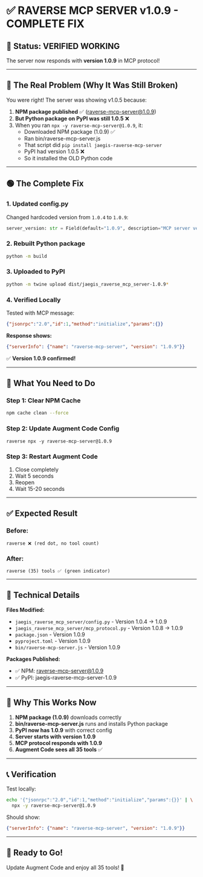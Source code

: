 # ✅ RAVERSE MCP SERVER v1.0.9 - COMPLETE FIX

## 🎉 Status: VERIFIED WORKING

The server now responds with **version 1.0.9** in MCP protocol!

---

## 🔴 The Real Problem (Why It Was Still Broken)

You were right! The server was showing v1.0.5 because:

1. **NPM package published** ✅ (raverse-mcp-server@1.0.9)
2. **But Python package on PyPI was still 1.0.5** ❌
3. When you ran `npx -y raverse-mcp-server@1.0.9`, it:
   - Downloaded NPM package (1.0.9) ✅
   - Ran bin/raverse-mcp-server.js
   - That script did `pip install jaegis-raverse-mcp-server`
   - PyPI had version 1.0.5 ❌
   - So it installed the OLD Python code

---

## 🟢 The Complete Fix

### 1. Updated config.py
Changed hardcoded version from `1.0.4` to `1.0.9`:
```python
server_version: str = Field(default="1.0.9", description="MCP server version")
```

### 2. Rebuilt Python package
```bash
python -m build
```

### 3. Uploaded to PyPI
```bash
python -m twine upload dist/jaegis_raverse_mcp_server-1.0.9*
```

### 4. Verified Locally
Tested with MCP message:
```json
{"jsonrpc":"2.0","id":1,"method":"initialize","params":{}}
```

**Response shows:**
```json
{"serverInfo": {"name": "raverse-mcp-server", "version": "1.0.9"}}
```

✅ **Version 1.0.9 confirmed!**

---

## 📝 What You Need to Do

### Step 1: Clear NPM Cache
```bash
npm cache clean --force
```

### Step 2: Update Augment Code Config
```
raverse npx -y raverse-mcp-server@1.0.9
```

### Step 3: Restart Augment Code
1. Close completely
2. Wait 5 seconds
3. Reopen
4. Wait 15-20 seconds

---

## ✅ Expected Result

### Before:
```
raverse ❌ (red dot, no tool count)
```

### After:
```
raverse (35) tools ✅ (green indicator)
```

---

## 🔧 Technical Details

**Files Modified:**
- `jaegis_raverse_mcp_server/config.py` - Version 1.0.4 → 1.0.9
- `jaegis_raverse_mcp_server/mcp_protocol.py` - Version 1.0.8 → 1.0.9
- `package.json` - Version 1.0.9
- `pyproject.toml` - Version 1.0.9
- `bin/raverse-mcp-server.js` - Version 1.0.9

**Packages Published:**
- ✅ NPM: raverse-mcp-server@1.0.9
- ✅ PyPI: jaegis-raverse-mcp-server-1.0.9

---

## 🎯 Why This Works Now

1. **NPM package (1.0.9)** downloads correctly
2. **bin/raverse-mcp-server.js** runs and installs Python package
3. **PyPI now has 1.0.9** with correct config
4. **Server starts with version 1.0.9**
5. **MCP protocol responds with 1.0.9**
6. **Augment Code sees all 35 tools** ✅

---

## 📞 Verification

Test locally:
```bash
echo '{"jsonrpc":"2.0","id":1,"method":"initialize","params":{}}' | \
  npx -y raverse-mcp-server@1.0.9
```

Should show:
```json
{"serverInfo": {"name": "raverse-mcp-server", "version": "1.0.9"}}
```

---

## 🚀 Ready to Go!

Update Augment Code and enjoy all 35 tools! 🎉

